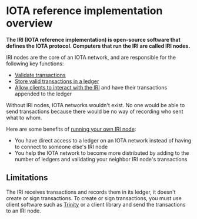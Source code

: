 # IOTA reference implementation overview

**The IRI (IOTA reference implementation) is open-source software that defines the IOTA protocol. Computers that run the IRI are called IRI nodes.**

IRI nodes are the core of an IOTA network, and are responsible for the following key functions:

- [Validate transactions](concepts/transaction-validation.md)
- [Store valid transactions in a ledger](concepts/the-ledger.md)
- [Allow clients to interact with the IRI](how-to-guides/interact-with-the-iri.md) and have their transactions appended to the ledger

Without IRI nodes, IOTA networks wouldn't exist. No one would be able to send transactions because there would be no way of recording who sent what to whom.

Here are some benefits of [running your own IRI node](how-to-guides/run-an-iri-node.md):

- You have direct access to a ledger on an IOTA network instead of having to connect to someone else's IRI node
- You help the IOTA network to become more distributed by adding to the number of ledgers and validating your neighbor IRI node's transactions

## Limitations

The IRI receives transactions and records them in its ledger, it doesn't create or sign transactions. To create or sign transactions, you must use client software such as [Trinity](root://trinity/0.1/introduction/overview.md) or a client library and send the transactions to an IRI node.
